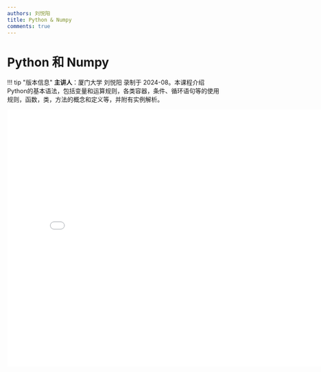 ```yaml
---
authors: 刘悦阳
title: Python & Numpy
comments: true
---
```


# Python 和 Numpy

!!! tip "版本信息"
    **主讲人**：厦门大学 刘悦阳
    录制于 2024-08。本课程介绍Python的基本语法，包括变量和运算规则，各类容器，条件、循环语句等的使用规则，函数，类，方法的概念和定义等，并附有实例解析。

<iframe src="//player.bilibili.com/player.html?isOutside=true&aid=113599368466490&bvid=BV14kiRY8Euo&cid=27201308894&p=1" scrolling="no" border="0" frameborder="no" framespacing="0" allowfullscreen="true" height="600" width="800"> </iframe>
